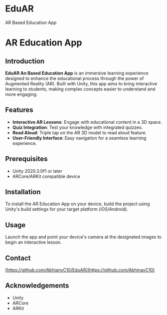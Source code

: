 # EduAR
AR Based Education App
# AR Education App

## Introduction
**EduAR An Based Education App** is an immersive learning experience designed to enhance the educational process through the power of Augmented Reality (AR). Built with Unity, this app aims to bring interactive learning to students, making complex concepts easier to understand and more engaging.

## Features
- **Interactive AR Lessons**: Engage with educational content in a 3D space.
- **Quiz Integration**: Test your knowledge with integrated quizzes.
- **Read Aloud**: Triple tap on the AR 3D model to read aloud feature.
- **User-Friendly Interface**: Easy navigation for a seamless learning experience.

## Prerequisites
- Unity 2020.3.0f1 or later
- ARCore/ARKit compatible device

## Installation
To install the AR Education App on your device, build the project using Unity's build settings for your target platform (iOS/Android).

## Usage
Launch the app and point your device's camera at the designated images to begin an interactive lesson.

## Contact
[https://github.com/AbhianvC10/EduAR](https://github.com/AbhinavC10)

## Acknowledgements
- Unity
- ARCore
- ARKit
